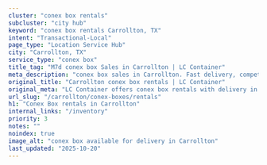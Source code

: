 ```yaml
---
cluster: "conex box rentals"
subcluster: "city hub"
keyword: "conex box rentals Carrollton, TX"
intent: "Transactional-Local"
page_type: "Location Service Hub"
city: "Carrollton, TX"
service_type: "conex box"
title_tag: "M7d conex box Sales in Carrollton | LC Container"
meta_description: "conex box sales in Carrollton. Fast delivery, competitive pricing. Serving conex boxes area. Quote ID: WI0. Call (214) 524-4168 for your free quote today."
original_title: "Carrollton conex box rentals | LC Container"
original_meta: "LC Container offers conex box rentals with delivery in Carrollton, TX. Local. Fast quotes. Since 2003."
url_slug: "/carrollton/conex-boxes/rentals"
h1: "Conex Box rentals in Carrollton"
internal_links: "/inventory"
priority: 3
notes: ""
noindex: true
image_alt: "conex box available for delivery in Carrollton"
last_updated: "2025-10-20"
---
```


<!-- TODO: Add unique city/inventory copy, images, and internal links here. -->
